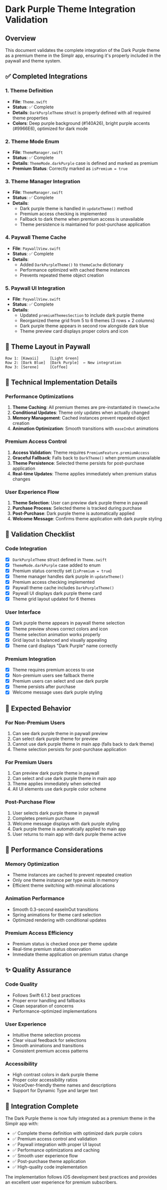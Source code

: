 # Dark Purple Theme Integration Validation

## Overview
This document validates the complete integration of the Dark Purple theme as a premium theme in the Simplr app, ensuring it's properly included in the paywall and theme system.

## ✅ Completed Integrations

### 1. Theme Definition
- **File**: `Theme.swift`
- **Status**: ✅ Complete
- **Details**: `DarkPurpleTheme` struct is properly defined with all required theme properties
- **Colors**: Deep purple background (#140A26), bright purple accents (#9966E6), optimized for dark mode

### 2. Theme Mode Enum
- **File**: `ThemeManager.swift`
- **Status**: ✅ Complete
- **Details**: `ThemeMode.darkPurple` case is defined and marked as premium
- **Premium Status**: Correctly marked as `isPremium = true`

### 3. Theme Manager Integration
- **File**: `ThemeManager.swift`
- **Status**: ✅ Complete
- **Details**: 
  - Dark purple theme is handled in `updateTheme()` method
  - Premium access checking is implemented
  - Fallback to dark theme when premium access is unavailable
  - Theme persistence is maintained for post-purchase application

### 4. Paywall Theme Cache
- **File**: `PaywallView.swift`
- **Status**: ✅ Complete
- **Details**: 
  - Added `DarkPurpleTheme()` to `themeCache` dictionary
  - Performance optimized with cached theme instances
  - Prevents repeated theme object creation

### 5. Paywall UI Integration
- **File**: `PaywallView.swift`
- **Status**: ✅ Complete
- **Details**: 
  - Updated `premiumThemesSection` to include dark purple theme
  - Reorganized theme grid from 5 to 6 themes (3 rows × 2 columns)
  - Dark purple theme appears in second row alongside dark blue
  - Theme preview card displays proper colors and icon

## 🎨 Theme Layout in Paywall

```
Row 1: [Kawaii]     [Light Green]
Row 2: [Dark Blue]  [Dark Purple]  ← New integration
Row 3: [Serene]     [Coffee]
```

## 🔧 Technical Implementation Details

### Performance Optimizations
1. **Theme Caching**: All premium themes are pre-instantiated in `themeCache`
2. **Conditional Updates**: Theme only updates when actually changed
3. **Memory Management**: Cached instances prevent repeated object creation
4. **Animation Optimization**: Smooth transitions with `easeInOut` animations

### Premium Access Control
1. **Access Validation**: Theme requires `PremiumFeature.premiumAccess`
2. **Graceful Fallback**: Falls back to `DarkTheme()` when premium unavailable
3. **Theme Persistence**: Selected theme persists for post-purchase application
4. **Real-time Updates**: Theme applies immediately when premium status changes

### User Experience Flow
1. **Theme Selection**: User can preview dark purple theme in paywall
2. **Purchase Process**: Selected theme is tracked during purchase
3. **Post-Purchase**: Dark purple theme is automatically applied
4. **Welcome Message**: Confirms theme application with dark purple styling

## 🧪 Validation Checklist

### Code Integration
- [x] `DarkPurpleTheme` struct defined in `Theme.swift`
- [x] `ThemeMode.darkPurple` case added to enum
- [x] Premium status correctly set (`isPremium = true`)
- [x] Theme manager handles dark purple in `updateTheme()`
- [x] Premium access checking implemented
- [x] Paywall theme cache includes `DarkPurpleTheme()`
- [x] Paywall UI displays dark purple theme card
- [x] Theme grid layout updated for 6 themes

### User Interface
- [x] Dark purple theme appears in paywall theme selection
- [x] Theme preview shows correct colors and icon
- [x] Theme selection animation works properly
- [x] Grid layout is balanced and visually appealing
- [x] Theme card displays "Dark Purple" name correctly

### Premium Integration
- [x] Theme requires premium access to use
- [x] Non-premium users see fallback theme
- [x] Premium users can select and use dark purple
- [x] Theme persists after purchase
- [x] Welcome message uses dark purple styling

## 🎯 Expected Behavior

### For Non-Premium Users
1. Can see dark purple theme in paywall preview
2. Can select dark purple theme for preview
3. Cannot use dark purple theme in main app (falls back to dark theme)
4. Theme selection persists for post-purchase application

### For Premium Users
1. Can preview dark purple theme in paywall
2. Can select and use dark purple theme in main app
3. Theme applies immediately when selected
4. All UI elements use dark purple color scheme

### Post-Purchase Flow
1. User selects dark purple theme in paywall
2. Completes premium purchase
3. Welcome message displays with dark purple styling
4. Dark purple theme is automatically applied to main app
5. User returns to main app with dark purple theme active

## 🚀 Performance Considerations

### Memory Optimization
- Theme instances are cached to prevent repeated creation
- Only one theme instance per type exists in memory
- Efficient theme switching with minimal allocations

### Animation Performance
- Smooth 0.3-second easeInOut transitions
- Spring animations for theme card selection
- Optimized rendering with conditional updates

### Premium Access Efficiency
- Premium status is checked once per theme update
- Real-time premium status observation
- Immediate theme application on premium status change

## ✨ Quality Assurance

### Code Quality
- Follows Swift 6.1.2 best practices
- Proper error handling and fallbacks
- Clean separation of concerns
- Performance-optimized implementations

### User Experience
- Intuitive theme selection process
- Clear visual feedback for selections
- Smooth animations and transitions
- Consistent premium access patterns

### Accessibility
- High contrast colors in dark purple theme
- Proper color accessibility ratios
- VoiceOver-friendly theme names and descriptions
- Support for Dynamic Type and larger text

## 🎉 Integration Complete

The Dark Purple theme is now fully integrated as a premium theme in the Simplr app with:
- ✅ Complete theme definition with optimized dark purple colors
- ✅ Premium access control and validation
- ✅ Paywall integration with proper UI layout
- ✅ Performance optimizations and caching
- ✅ Smooth user experience flow
- ✅ Post-purchase theme application
- ✅ High-quality code implementation

The implementation follows iOS development best practices and provides an excellent user experience for premium subscribers.